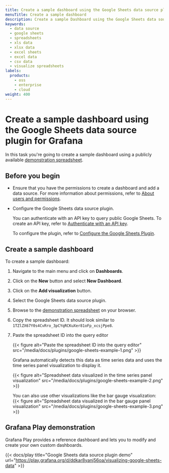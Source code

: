 ```yaml
---
title: Create a sample dashboard using the Google Sheets data source plugin for Grafana
menuTitle: Create a sample dashboard
description: Create a sample Dashboard using the Google Sheets data source plugin to visualize Google Spreadsheets data in Grafana.
keywords:
  - data source
  - google sheets
  - spreadsheets
  - xls data
  - xlsx data
  - excel sheets
  - excel data
  - csv data
  - visualize spreadsheets
labels:
  products:
    - oss
    - enterprise
    - cloud
weight: 400
---
```


# Create a sample dashboard using the Google Sheets data source plugin for Grafana

In this task you're going to create a sample dashboard using a publicly available [demonstration spreadsheet](https://docs.google.com/spreadsheets/d/1TZlZX67Y0s4CvRro_3pCYqRCKuXer81oFp_xcsjPpe8/edit?usp=sharing).

## Before you begin

- Ensure that you have the permissions to create a dashboard and add a data source.
  For more information about permissions, refer to [About users and permissions](https://grafana.com/docs/grafana/latest/administration/roles-and-permissions/).
- Configure the Google Sheets data source plugin.

  You can authenticate with an API key to query public Google Sheets.
  To create an API key, refer to [Authenticate with an API key](../setup/authenticate/#authenticate-with-an-api-key).

  To configure the plugin, refer to [Configure the Google Sheets Plugin](../setup/configure/).

## Create a sample dashboard

To create a sample dashboard:

1. Navigate to the main menu and click on **Dashboards**.
1. Click on the **New** button and select **New Dashboard**.
1. Click on the **Add visualization** button.
1. Select the Google Sheets data source plugin.
1. Browse to the [demonstration spreadsheet](https://docs.google.com/spreadsheets/d/1TZlZX67Y0s4CvRro_3pCYqRCKuXer81oFp_xcsjPpe8/edit?usp=sharing) on your browser.
1. Copy the spreadsheet ID. It should look similar to `1TZlZX67Y0s4CvRro_3pCYqRCKuXer81oFp_xcsjPpe8`.

1. Paste the spreadsheet ID into the query editor

   {{< figure alt="Paste the spreadsheet ID into the query editor" src="/media/docs/plugins/google-sheets-example-1.png" >}}

   Grafana automatically detects this data as time series data and uses the time series panel visualization to display it.

   {{< figure alt="Spreadsheet data visualized in the time series panel visualization" src="/media/docs/plugins/google-sheets-example-2.png" >}}

   You can also use other visualizations like the bar gauge visualization:
   {{< figure alt="Spreadsheet data visualized in the bar gauge panel visualization" src="/media/docs/plugins/google-sheets-example-3.png" >}}

## Grafana Play demonstration

Grafana Play provides a reference dashboard and lets you to modify and create your own custom dashboards.

{{< docs/play title="Google Sheets data source plugin demo" url="https://play.grafana.org/d/ddkar8yanj56oa/visualizing-google-sheets-data" >}}

<!-- cSpell:ignore xcsj -->

